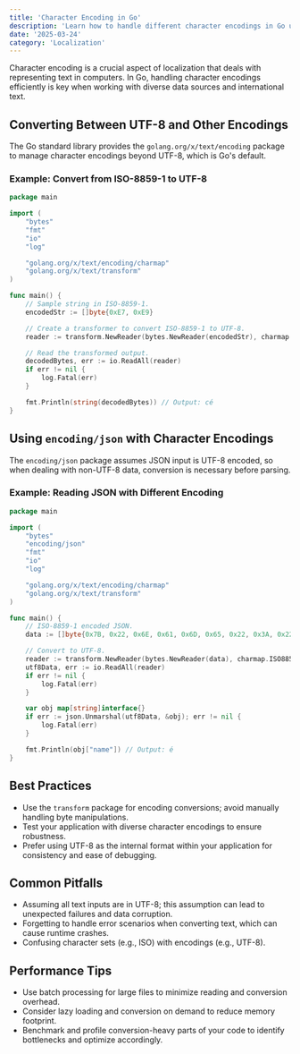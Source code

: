 ```yaml
---
title: 'Character Encoding in Go'
description: 'Learn how to handle different character encodings in Go using standard and third-party packages'
date: '2025-03-24'
category: 'Localization'
---
```


Character encoding is a crucial aspect of localization that deals with representing text in computers. In Go, handling character encodings efficiently is key when working with diverse data sources and international text.

## Converting Between UTF-8 and Other Encodings

The Go standard library provides the `golang.org/x/text/encoding` package to manage character encodings beyond UTF-8, which is Go's default.

### Example: Convert from ISO-8859-1 to UTF-8

```go
package main

import (
	"bytes"
	"fmt"
	"io"
	"log"

	"golang.org/x/text/encoding/charmap"
	"golang.org/x/text/transform"
)

func main() {
	// Sample string in ISO-8859-1.
	encodedStr := []byte{0xE7, 0xE9}

	// Create a transformer to convert ISO-8859-1 to UTF-8.
	reader := transform.NewReader(bytes.NewReader(encodedStr), charmap.ISO8859_1.NewDecoder())

	// Read the transformed output.
	decodedBytes, err := io.ReadAll(reader)
	if err != nil {
		log.Fatal(err)
	}

	fmt.Println(string(decodedBytes)) // Output: cé
}
```

## Using `encoding/json` with Character Encodings

The `encoding/json` package assumes JSON input is UTF-8 encoded, so when dealing with non-UTF-8 data, conversion is necessary before parsing.

### Example: Reading JSON with Different Encoding

```go
package main

import (
	"bytes"
	"encoding/json"
	"fmt"
	"io"
	"log"

	"golang.org/x/text/encoding/charmap"
	"golang.org/x/text/transform"
)

func main() {
	// ISO-8859-1 encoded JSON.
	data := []byte{0x7B, 0x22, 0x6E, 0x61, 0x6D, 0x65, 0x22, 0x3A, 0x22, 0xE9, 0x22, 0x7D} // {"name":"é"}

	// Convert to UTF-8.
	reader := transform.NewReader(bytes.NewReader(data), charmap.ISO8859_1.NewDecoder())
	utf8Data, err := io.ReadAll(reader)
	if err != nil {
		log.Fatal(err)
	}

	var obj map[string]interface{}
	if err := json.Unmarshal(utf8Data, &obj); err != nil {
		log.Fatal(err)
	}

	fmt.Println(obj["name"]) // Output: é
}
```

## Best Practices

- Use the `transform` package for encoding conversions; avoid manually handling byte manipulations.
- Test your application with diverse character encodings to ensure robustness.
- Prefer using UTF-8 as the internal format within your application for consistency and ease of debugging.

## Common Pitfalls

- Assuming all text inputs are in UTF-8; this assumption can lead to unexpected failures and data corruption.
- Forgetting to handle error scenarios when converting text, which can cause runtime crashes.
- Confusing character sets (e.g., ISO) with encodings (e.g., UTF-8).

## Performance Tips

- Use batch processing for large files to minimize reading and conversion overhead.
- Consider lazy loading and conversion on demand to reduce memory footprint.
- Benchmark and profile conversion-heavy parts of your code to identify bottlenecks and optimize accordingly.